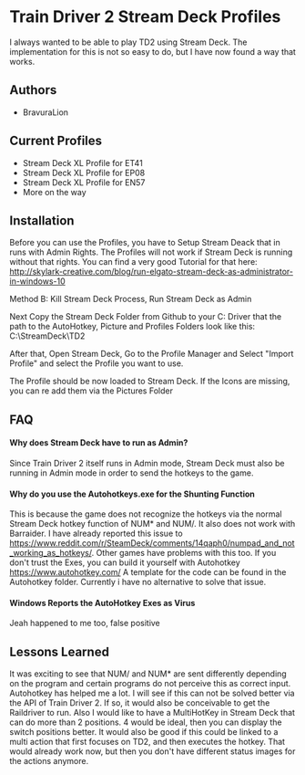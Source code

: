 
# Train Driver 2 Stream Deck Profiles

I always wanted to be able to play TD2 using Stream Deck. The implementation for this is not so easy to do, but I have now found a way that works. 

## Authors

- BravuraLion


## Current Profiles

- Stream Deck XL Profile for ET41
- Stream Deck XL Profile for EP08
- Stream Deck XL Profile for EN57
- More on the way


## Installation

Before you can use the Profiles, you have to Setup Stream Deack that in runs with Admin Rights. The Profiles will not work if Stream Deck is running without that rights. You can find a very good Tutorial for that here: http://skylark-creative.com/blog/run-elgato-stream-deck-as-administrator-in-windows-10 

Method B: Kill Stream Deck Process, Run Stream Deck as Admin

Next Copy the Stream Deck Folder from Github to your C: Driver that the path to the AutoHotkey, Picture and Profiles Folders look like this: C:\StreamDeck\TD2

After that, Open Stream Deck, Go to the Profile Manager and Select "Import Profile" and select the Profile you want to use.

The Profile should be now loaded to Stream Deck. If the Icons are missing, you can re add them via the Pictures Folder


    
## FAQ

#### Why does Stream Deck have to run as Admin?

Since Train Driver 2 itself runs in Admin mode, Stream Deck must also be running in Admin mode in order to send the hotkeys to the game.

#### Why do you use the Autohotkeys.exe for the Shunting Function

This is because the game does not recognize the hotkeys via the normal Stream Deck hotkey function of NUM* and NUM/. It also does not work with Barraider. I have already reported this issue to https://www.reddit.com/r/SteamDeck/comments/14qaph0/numpad_and_not_working_as_hotkeys/. Other games have problems with this too. If you don't trust the Exes, you can build it yourself with Autohotkey https://www.autohotkey.com/ A template for the code can be found in the Autohotkey folder. Currently i have no alternative to solve that issue.

#### Windows Reports the AutoHotkey Exes as Virus

Jeah happened to me too, false positive


## Lessons Learned

It was exciting to see that NUM/ and NUM* are sent differently depending on the program and certain programs do not perceive this as correct input. Autohotkey has helped me a lot. I will see if this can not be solved better via the API of Train Driver 2.
If so, it would also be conceivable to get the Raildriver to run.
Also I would like to have a MultiHotKey in Stream Deck that can do more than 2 positions. 4 would be ideal, then you can display the switch positions better. It would also be good if this could be linked to a multi action that first focuses on TD2, and then executes the hotkey. That would already work now, but then you don't have different status images for the actions anymore.


